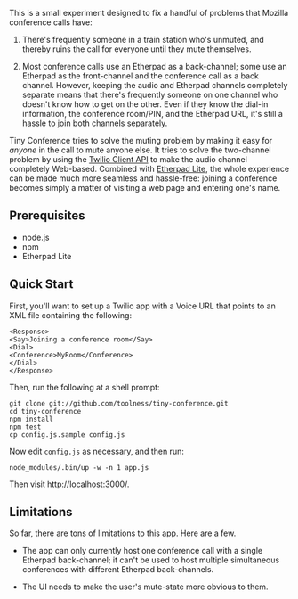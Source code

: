 This is a small experiment designed to fix a handful of problems that Mozilla conference calls have:

1. There's frequently someone in a train station who's unmuted, and thereby ruins the call for everyone until they mute themselves.

2. Most conference calls use an Etherpad as a back-channel; some use an Etherpad as the front-channel and the conference call as a back channel. However, keeping the audio and Etherpad channels completely separate means that there's frequently someone on one channel who doesn't know how to get on the other. Even if they know the dial-in information, the conference room/PIN, and the Etherpad URL, it's still a hassle to join both channels separately.

Tiny Conference tries to solve the muting problem by making it easy for *anyone* in the call to mute anyone else. It tries to solve the two-channel problem by using the [Twilio Client API][] to make the audio channel completely Web-based. Combined with [Etherpad Lite][], the whole experience can be made much more seamless and hassle-free: joining a conference becomes simply a matter of visiting a web page and entering one's name.

## Prerequisites

* node.js
* npm
* Etherpad Lite

## Quick Start

First, you'll want to set up a Twilio app with a Voice URL that points to an XML file containing the following:

    <Response>
    <Say>Joining a conference room</Say>
    <Dial>
    <Conference>MyRoom</Conference>
    </Dial>
    </Response>

Then, run the following at a shell prompt:

    git clone git://github.com/toolness/tiny-conference.git
    cd tiny-conference
    npm install
    npm test
    cp config.js.sample config.js

Now edit `config.js` as necessary, and then run:

    node_modules/.bin/up -w -n 1 app.js

Then visit http://localhost:3000/.

## Limitations

So far, there are tons of limitations to this app. Here are a few.

* The app can only currently host one conference call with a single Etherpad back-channel; it can't be used to host multiple simultaneous conferences with different Etherpad back-channels.

* The UI needs to make the user's mute-state more obvious to them.

  [Twilio Client API]: http://www.twilio.com/docs/client
  [Etherpad Lite]: https://github.com/Pita/etherpad-lite
